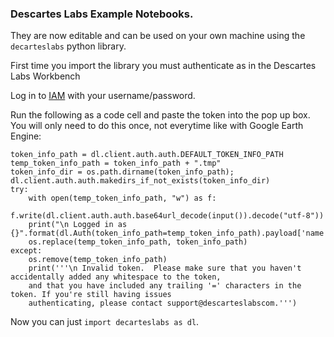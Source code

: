 ### Descartes Labs Example Notebooks.

They are now editable and can be used on your own machine using the ```decarteslabs``` python library.

First time you import the library you must authenticate as in the Descartes Labs Workbench

Log in to [IAM](https://iam.descarteslabs.com/auth/login?refresh_token=true&destination=/auth/refresh_token) with your username/password.

Run the following as a code cell and paste the token into the pop up box. You will only need to do this once, not everytime like with Google Earth Engine:

```import descarteslabs as dl; import os
token_info_path = dl.client.auth.auth.DEFAULT_TOKEN_INFO_PATH
temp_token_info_path = token_info_path + ".tmp"
token_info_dir = os.path.dirname(token_info_path); 
dl.client.auth.auth.makedirs_if_not_exists(token_info_dir)
try: 
    with open(temp_token_info_path, "w") as f:
        f.write(dl.client.auth.auth.base64url_decode(input()).decode("utf-8"))
    print("\n Logged in as {}".format(dl.Auth(token_info_path=temp_token_info_path).payload['name']))
    os.replace(temp_token_info_path, token_info_path)
except:
    os.remove(temp_token_info_path)
    print('''\n Invalid token.  Please make sure that you haven't accidentally added any whitespace to the token, 
    and that you have included any trailing '=' characters in the token. If you're still having issues
    authenticating, please contact support@descarteslabscom.''') 
```

Now you can just ```import decarteslabs as dl```.
